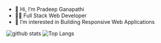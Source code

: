 - 👋 Hi, I’m Pradeep Ganapathi
- 👨‍💻 Full Stack Web Developer
- 👀 I’m interested in Building Responsive Web Applications

![github stats](https://github-readme-stats.vercel.app/api?username=pradeepdeep82&show_icons=true)
![Top Langs](https://github-readme-stats.vercel.app/api/top-langs/?username=pradeepdeep82&langs_count=3)
<!-- ![Top Langs](https://github-readme-stats.vercel.app/api/top-langs/?username=pradeepdeep82&langs_count=4) -->


<!---
pradeepdeep82/pradeepdeep82 is a ✨ special ✨ repository because its `README.md` (this file) appears on your GitHub profile.
You can click the Preview link to take a look at your changes.
--->
